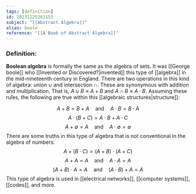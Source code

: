```yaml
---
tags: [definition]
id: 20231125201153
subject: "[[Abstract Algebra]]"
alias: boole
reference: "[[A Book of Abstract Algebra]]"
---
```

### Definition:
**Boolean algebra** is formally the same as the algebra of sets. It was [[George boole]] who [[Invented or Discovered?|invented]] this type of [[algebra]] in the mid-nineteenth century in England. There are two operations in this kind of algebra: union $\cup$ and intersection $\cap$. These are synonymous with addition and multiplication. That is, $A \cup B \equiv A + B$ and $A \cap B \equiv A \cdot B$. Assuming these rules, the following are true within this [[algebraic structures|structure]]:

$$ A +B  = B + A\quad \text{and} \quad A\cdot B= B \cdot A$$
$$ A \cdot (B+C) = A \cdot B + A \cdot C $$
$$ A+ \emptyset = A \quad \text{and} \quad A\cdot \emptyset = \emptyset$$
There are some truths in this type of algebra that is not conventional in the algebra of numbers:
$$ A + (B \cdot C) = (A+B)\cdot (A+C)$$
$$ A + A = A\quad \text{and}\quad A\cdot A = A$$
$$(A+B)\cdot A = A\quad \text{and} \quad (A \cdot B)+ A = A$$
This type of algebra is used in [[electrical networks]], [[computer systems]], [[codes]], and more.